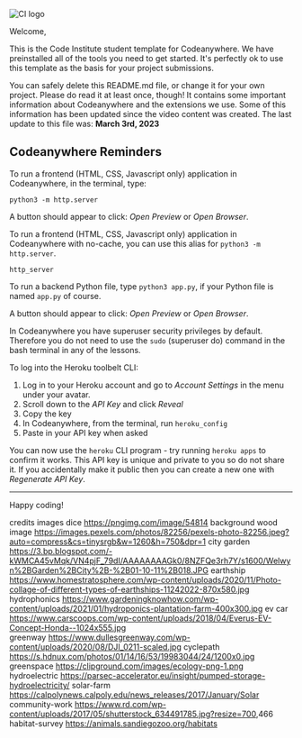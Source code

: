 ![CI logo](https://codeinstitute.s3.amazonaws.com/fullstack/ci_logo_small.png)

Welcome,

This is the Code Institute student template for Codeanywhere. We have preinstalled all of the tools you need to get started. It's perfectly ok to use this template as the basis for your project submissions.

You can safely delete this README.md file, or change it for your own project. Please do read it at least once, though! It contains some important information about Codeanywhere and the extensions we use. Some of this information has been updated since the video content was created. The last update to this file was: **March 3rd, 2023**

## Codeanywhere Reminders

To run a frontend (HTML, CSS, Javascript only) application in Codeanywhere, in the terminal, type:

`python3 -m http.server`

A button should appear to click: _Open Preview_ or _Open Browser_.

To run a frontend (HTML, CSS, Javascript only) application in Codeanywhere with no-cache, you can use this alias for `python3 -m http.server`.

`http_server`

To run a backend Python file, type `python3 app.py`, if your Python file is named `app.py` of course.

A button should appear to click: _Open Preview_ or _Open Browser_.

In Codeanywhere you have superuser security privileges by default. Therefore you do not need to use the `sudo` (superuser do) command in the bash terminal in any of the lessons.

To log into the Heroku toolbelt CLI:

1. Log in to your Heroku account and go to _Account Settings_ in the menu under your avatar.
2. Scroll down to the _API Key_ and click _Reveal_
3. Copy the key
4. In Codeanywhere, from the terminal, run `heroku_config`
5. Paste in your API key when asked

You can now use the `heroku` CLI program - try running `heroku apps` to confirm it works. This API key is unique and private to you so do not share it. If you accidentally make it public then you can create a new one with _Regenerate API Key_.

---

Happy coding!

credits images 
dice https://pngimg.com/image/54814 
background wood image https://images.pexels.com/photos/82256/pexels-photo-82256.jpeg?auto=compress&cs=tinysrgb&w=1260&h=750&dpr=1 
city garden https://3.bp.blogspot.com/-kWMCA45vMqk/VN4pjF_79dI/AAAAAAAAGk0/8NZFQe3rh7Y/s1600/Welwyn%2BGarden%2BCity%2B-%2B01-10-11%2B018.JPG 
earthship https://www.homestratosphere.com/wp-content/uploads/2020/11/Photo-collage-of-different-types-of-earthships-11242022-870x580.jpg 
hydrophonics https://www.gardeningknowhow.com/wp-content/uploads/2021/01/hydroponics-plantation-farm-400x300.jpg 
ev car https://www.carscoops.com/wp-content/uploads/2018/04/Everus-EV-Concept-Honda--1024x555.jpg  
greenway <https://www.dullesgreenway.com/wp-content/uploads/2020/08/DJI_0211-scaled.jpg>
cyclepath https://s.hdnux.com/photos/01/14/16/53/19983044/24/1200x0.jpg 
greenspace <https://clipground.com/images/ecology-png-1.png>
hydroelectric <https://parsec-accelerator.eu/insight/pumped-storage-hydroelectricity/>
solar-farm <https://calpolynews.calpoly.edu/news_releases/2017/January/Solar>
community-work <https://www.rd.com/wp-content/uploads/2017/05/shutterstock_634491785.jpg?resize=700>,466 
habitat-survey https://animals.sandiegozoo.org/habitats 


 